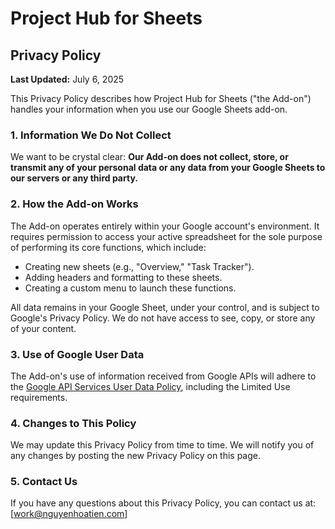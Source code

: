 # Project Hub for Sheets

## Privacy Policy

**Last Updated:** July 6, 2025

This Privacy Policy describes how Project Hub for Sheets ("the Add-on") handles your information when you use our Google Sheets add-on.

### 1. Information We Do Not Collect

We want to be crystal clear: **Our Add-on does not collect, store, or transmit any of your personal data or any data from your Google Sheets to our servers or any third party.**

### 2. How the Add-on Works

The Add-on operates entirely within your Google account's environment. It requires permission to access your active spreadsheet for the sole purpose of performing its core functions, which include:

- Creating new sheets (e.g., "Overview," "Task Tracker").
- Adding headers and formatting to these sheets.
- Creating a custom menu to launch these functions.

All data remains in your Google Sheet, under your control, and is subject to Google's Privacy Policy. We do not have access to see, copy, or store any of your content.

### 3. Use of Google User Data

The Add-on's use of information received from Google APIs will adhere to the [Google API Services User Data Policy](https://developers.google.com/terms/api-services-user-data-policy), including the Limited Use requirements.

### 4. Changes to This Policy

We may update this Privacy Policy from time to time. We will notify you of any changes by posting the new Privacy Policy on this page.

### 5. Contact Us

If you have any questions about this Privacy Policy, you can contact us at: [work@nguyenhoatien.com]
